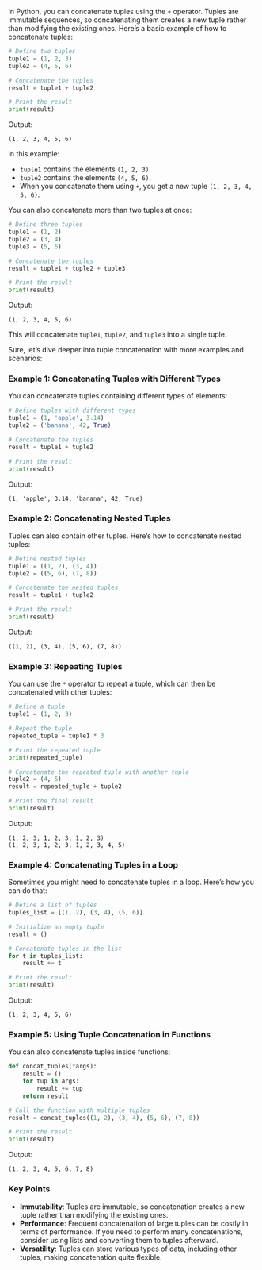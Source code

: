 In Python, you can concatenate tuples using the `+` operator. Tuples are immutable sequences, so concatenating them creates a new tuple rather than modifying the existing ones. Here’s a basic example of how to concatenate tuples:

```python
# Define two tuples
tuple1 = (1, 2, 3)
tuple2 = (4, 5, 6)

# Concatenate the tuples
result = tuple1 + tuple2

# Print the result
print(result)
```

Output:
```
(1, 2, 3, 4, 5, 6)
```

In this example:
- `tuple1` contains the elements `(1, 2, 3)`.
- `tuple2` contains the elements `(4, 5, 6)`.
- When you concatenate them using `+`, you get a new tuple `(1, 2, 3, 4, 5, 6)`.

You can also concatenate more than two tuples at once:

```python
# Define three tuples
tuple1 = (1, 2)
tuple2 = (3, 4)
tuple3 = (5, 6)

# Concatenate the tuples
result = tuple1 + tuple2 + tuple3

# Print the result
print(result)
```

Output:
```
(1, 2, 3, 4, 5, 6)
```

This will concatenate `tuple1`, `tuple2`, and `tuple3` into a single tuple.



Sure, let’s dive deeper into tuple concatenation with more examples and scenarios:

### Example 1: Concatenating Tuples with Different Types

You can concatenate tuples containing different types of elements:

```python
# Define tuples with different types
tuple1 = (1, 'apple', 3.14)
tuple2 = ('banana', 42, True)

# Concatenate the tuples
result = tuple1 + tuple2

# Print the result
print(result)
```

Output:
```
(1, 'apple', 3.14, 'banana', 42, True)
```

### Example 2: Concatenating Nested Tuples

Tuples can also contain other tuples. Here’s how to concatenate nested tuples:

```python
# Define nested tuples
tuple1 = ((1, 2), (3, 4))
tuple2 = ((5, 6), (7, 8))

# Concatenate the nested tuples
result = tuple1 + tuple2

# Print the result
print(result)
```

Output:
```
((1, 2), (3, 4), (5, 6), (7, 8))
```

### Example 3: Repeating Tuples

You can use the `*` operator to repeat a tuple, which can then be concatenated with other tuples:

```python
# Define a tuple
tuple1 = (1, 2, 3)

# Repeat the tuple
repeated_tuple = tuple1 * 3

# Print the repeated tuple
print(repeated_tuple)

# Concatenate the repeated tuple with another tuple
tuple2 = (4, 5)
result = repeated_tuple + tuple2

# Print the final result
print(result)
```

Output:
```
(1, 2, 3, 1, 2, 3, 1, 2, 3)
(1, 2, 3, 1, 2, 3, 1, 2, 3, 4, 5)
```

### Example 4: Concatenating Tuples in a Loop

Sometimes you might need to concatenate tuples in a loop. Here’s how you can do that:

```python
# Define a list of tuples
tuples_list = [(1, 2), (3, 4), (5, 6)]

# Initialize an empty tuple
result = ()

# Concatenate tuples in the list
for t in tuples_list:
    result += t

# Print the result
print(result)
```

Output:
```
(1, 2, 3, 4, 5, 6)
```

### Example 5: Using Tuple Concatenation in Functions

You can also concatenate tuples inside functions:

```python
def concat_tuples(*args):
    result = ()
    for tup in args:
        result += tup
    return result

# Call the function with multiple tuples
result = concat_tuples((1, 2), (3, 4), (5, 6), (7, 8))

# Print the result
print(result)
```

Output:
```
(1, 2, 3, 4, 5, 6, 7, 8)
```

### Key Points

- **Immutability**: Tuples are immutable, so concatenation creates a new tuple rather than modifying the existing ones.
- **Performance**: Frequent concatenation of large tuples can be costly in terms of performance. If you need to perform many concatenations, consider using lists and converting them to tuples afterward.
- **Versatility**: Tuples can store various types of data, including other tuples, making concatenation quite flexible.
